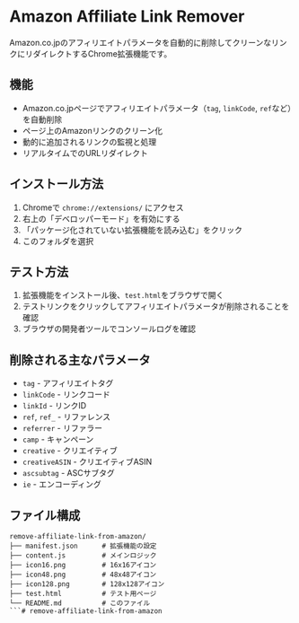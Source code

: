 # Amazon Affiliate Link Remover

Amazon.co.jpのアフィリエイトパラメータを自動的に削除してクリーンなリンクにリダイレクトするChrome拡張機能です。

## 機能

- Amazon.co.jpページでアフィリエイトパラメータ（`tag`, `linkCode`, `ref`など）を自動削除
- ページ上のAmazonリンクのクリーン化
- 動的に追加されるリンクの監視と処理
- リアルタイムでのURLリダイレクト

## インストール方法

1. Chromeで `chrome://extensions/` にアクセス
2. 右上の「デベロッパーモード」を有効にする
3. 「パッケージ化されていない拡張機能を読み込む」をクリック
4. このフォルダを選択

## テスト方法

1. 拡張機能をインストール後、`test.html`をブラウザで開く
2. テストリンクをクリックしてアフィリエイトパラメータが削除されることを確認
3. ブラウザの開発者ツールでコンソールログを確認

## 削除される主なパラメータ

- `tag` - アフィリエイトタグ
- `linkCode` - リンクコード
- `linkId` - リンクID
- `ref`, `ref_` - リファレンス
- `referrer` - リファラー
- `camp` - キャンペーン
- `creative` - クリエイティブ
- `creativeASIN` - クリエイティブASIN
- `ascsubtag` - ASCサブタグ
- `ie` - エンコーディング

## ファイル構成

```
remove-affiliate-link-from-amazon/
├── manifest.json      # 拡張機能の設定
├── content.js         # メインロジック
├── icon16.png         # 16x16アイコン
├── icon48.png         # 48x48アイコン
├── icon128.png        # 128x128アイコン
├── test.html          # テスト用ページ
└── README.md          # このファイル
```# remove-affiliate-link-from-amazon
